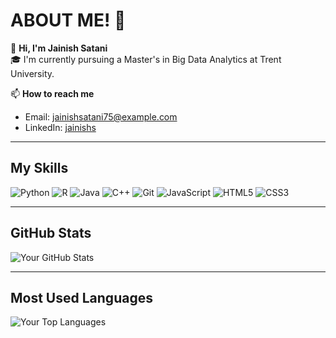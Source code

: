 # ABOUT ME! 👋

🌱 **Hi, I'm Jainish Satani**  
🎓 I'm currently pursuing a Master's in Big Data Analytics at Trent University.

📫 **How to reach me**  
- Email: [jainishsatani75@example.com](mailto:jainishsatani75@example.com)  
- LinkedIn: [jainishs](https://www.linkedin.com/in/jainishs/)  

---

## My Skills  
![Python](https://img.shields.io/badge/-Python-3776AB?logo=python&logoColor=white&style=for-the-badge)
![R](https://img.shields.io/badge/-R-276DC3?logo=r&logoColor=white&style=for-the-badge)
![Java](https://img.shields.io/badge/-Java-007396?logo=java&logoColor=white&style=for-the-badge)
![C++](https://img.shields.io/badge/-C++-00599C?logo=cplusplus&logoColor=white&style=for-the-badge)
![Git](https://img.shields.io/badge/-Git-F05032?logo=git&logoColor=white&style=for-the-badge)
![JavaScript](https://img.shields.io/badge/-JavaScript-F7DF1E?logo=javascript&logoColor=black&style=for-the-badge)
![HTML5](https://img.shields.io/badge/-HTML5-E34F26?logo=html5&logoColor=white&style=for-the-badge)
![CSS3](https://img.shields.io/badge/-CSS3-1572B6?logo=css3&logoColor=white&style=for-the-badge)

---

## GitHub Stats  
![Your GitHub Stats](https://github-readme-stats.vercel.app/api?username=jainish75&show_icons=true&theme=dark)

---

## Most Used Languages  
![Your Top Languages](https://github-readme-stats.vercel.app/api/top-langs/?username=jainish75&layout=compact&theme=dark)
